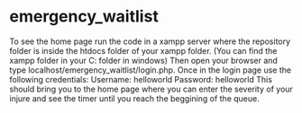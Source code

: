 # emergency_waitlist

To see the home page run the code in a xampp server where the repository folder is inside the htdocs folder of your xampp folder. (You can find the xampp folder in your C: folder in windows)
Then open your browser and type localhost/emergency_waitlist/login.php. Once in the login page use the following credentials:
  Username: helloworld
  Password: helloworld
This should bring you to the home page where you can enter the severity of your injure and see the timer until you reach the beggining of the queue.
